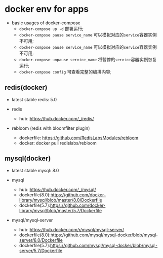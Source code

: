 # docker env for apps

- basic usages of docker-compose 
  - `docker-compose up -d` 部署运行;
  - `docker-compose pause service_name` 可以模拟对应的`service`容器实例不可用;
  - `docker-compose pause service_name` 可以模拟对应的`service`容器实例不可用;
  - `docker-compose unpause service_name` 将暂停的`service`容器实例恢复运行;
  - `docker-compose config` 可查看完整的编排内容;

## redis(docker) 

- latest stable redis: 5.0

- redis 
	- hub: https://hub.docker.com/_/redis/

- rebloom (redis with bloomfilter plugin)
	- dockerfile: https://github.com/RedisLabsModules/rebloom
	- docker: docker pull redislabs/rebloom

## mysql(docker)

- latest stable mysql: 8.0

- mysql
  - hub: https://hub.docker.com/_/mysql/
  - dockerfile(8.0):https://github.com/docker-library/mysql/blob/master/8.0/Dockerfile
  - dockerfile(5.7):https://github.com/docker-library/mysql/blob/master/5.7/Dockerfile

- mysql/mysql-server
  - hub: https://hub.docker.com/r/mysql/mysql-server/
  - dockerfile(8.0):https://github.com/mysql/mysql-docker/blob/mysql-server/8.0/Dockerfile
  - dockerfile(5.7):https://github.com/mysql/mysql-docker/blob/mysql-server/5.7/Dockerfile

